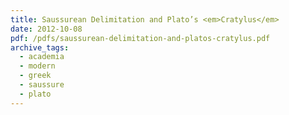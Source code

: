 ```yaml
---
title: Saussurean Delimitation and Plato’s <em>Cratylus</em>
date: 2012-10-08
pdf: /pdfs/saussurean-delimitation-and-platos-cratylus.pdf
archive_tags:
  - academia
  - modern
  - greek
  - saussure
  - plato
---
```

